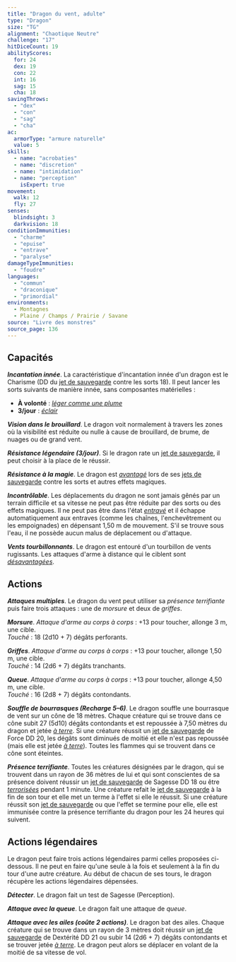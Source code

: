 ```yaml
---
title: "Dragon du vent, adulte"
type: "Dragon"
size: "TG"
alignment: "Chaotique Neutre"
challenge: "17"
hitDiceCount: 19
abilityScores:
  for: 24
  dex: 19
  con: 22
  int: 16
  sag: 15
  cha: 18
savingThrows:
  - "dex"
  - "con"
  - "sag"
  - "cha"
ac:
  armorType: "armure naturelle"
  value: 5
skills:
  - name: "acrobaties"
  - name: "discretion"
  - name: "intimidation"
  - name: "perception"
    isExpert: true
movement:
  walk: 12
  fly: 27
senses:
  blindsight: 3
  darkvision: 18
conditionImmunities:
  - "charme"
  - "epuise"
  - "entrave"
  - "paralyse"
damageTypeImmunities:
  - "foudre"
languages:
  - "commun"
  - "draconique"
  - "primordial"
environments:
  - Montagnes
  - Plaine / Champs / Prairie / Savane
source: "Livre des monstres"
source_page: 136
---
```

## Capacités
_**Incantation innée**_. La caractéristique d'incantation innée d'un dragon est le Charisme (DD du [jet de sauvegarde](/utiliser-les-caracteristiques/#jets-de-sauvegarde) contre les sorts 18). Il peut lancer les sorts suivants de manière innée, sans composantes matérielles :
* **À volonté** : [_léger comme une plume_](/grimoire/leger-comme-une-plume/)
* **3/jour** : [_éclair_](/grimoire/eclair/)

_**Vision dans le brouillard**_. Le dragon voit normalement à travers les zones où la visibilité est réduite ou nulle à cause de brouillard, de brume, de nuages ou de grand vent.

_**Résistance légendaire (3/jour)**_. Si le dragon rate un [jet de sauvegarde](/utiliser-les-caracteristiques/#jets-de-sauvegarde), il peut choisir à la place de le réussir.

_**Résistance à la magie**_. Le dragon est [_avantagé_](/utiliser-les-caracteristiques/#avantage-et-desavantage) lors de ses [jets de sauvegarde](/utiliser-les-caracteristiques/#jets-de-sauvegarde) contre les sorts et autres effets magiques.

_**Incontrôlable**_. Les déplacements du dragon ne sont jamais gênés par un terrain difficile et sa vitesse ne peut pas être réduite par des sorts ou des effets magiques. Il ne peut pas être dans l'état [_entravé_](/gerer-la-sante-du-personnage/#entrave) et il échappe automatiquement aux entraves (comme les chaînes, l'enchevêtrement ou les empoignades) en dépensant 1,50 m de mouvement. S'il se trouve sous l'eau, il ne possède aucun malus de déplacement ou d'attaque.

_**Vents tourbillonnants**_. Le dragon est entouré d'un tourbillon de vents rugissants. Les attaques d'arme à distance qui le ciblent sont [_désavantagées_](/utiliser-les-caracteristiques/#avantage-et-desavantage).

## Actions
_**Attaques multiples**_. Le dragon du vent peut utiliser sa _présence terrifiante_ puis faire trois attaques : une de _morsure_ et deux de _griffes_.

_**Morsure**_. _Attaque d'arme au corps à corps_ : +13 pour toucher, allonge 3 m, une cible.  
_Touché_ : 18 (2d10 + 7) dégâts perforants.

_**Griffes**_. _Attaque d'arme au corps à corps_ : +13 pour toucher, allonge 1,50 m, une cible.  
_Touché_ : 14 (2d6 + 7) dégâts tranchants.

_**Queue**_. _Attaque d'arme au corps à corps_ : +13 pour toucher, allonge 4,50 m, une cible.  
_Touché_ : 16 (2d8 + 7) dégâts contondants.

_**Souffle de bourrasques (Recharge 5–6)**_. Le dragon souffle une bourrasque de vent sur un cône de 18 mètres. Chaque créature qui se trouve dans ce cône subit 27 (5d10) dégâts contondants et est repoussée à 7,50 mètres du dragon et jetée [_à terre_](/gerer-la-sante-du-personnage/#a-terre). Si une créature réussit un [jet de sauvegarde](/utiliser-les-caracteristiques/#jets-de-sauvegarde) de Force DD 20, les dégâts sont diminués de moitié et elle n'est pas repoussée (mais elle est jetée [_à terre_](/gerer-la-sante-du-personnage/#a-terre)). Toutes les flammes qui se trouvent dans ce cône sont éteintes.

_**Présence terrifiante**_. Toutes les créatures désignées par le dragon, qui se trouvent dans un rayon de 36 mètres de lui et qui sont conscientes de sa présence doivent réussir un [jet de sauvegarde](/utiliser-les-caracteristiques/#jets-de-sauvegarde) de Sagesse DD 18 ou être [_terrorisées_](/gerer-la-sante-du-personnage/#terrorise) pendant 1 minute. Une créature refait le [jet de sauvegarde](/utiliser-les-caracteristiques/#jets-de-sauvegarde) à la fin de son tour et elle met un terme à l'effet si elle le réussit. Si une créature réussit son [jet de sauvegarde](/utiliser-les-caracteristiques/#jets-de-sauvegarde) ou que l'effet se termine pour elle, elle est immunisée contre la présence terrifiante du dragon pour les 24 heures qui suivent.

## Actions légendaires
Le dragon peut faire trois actions légendaires parmi celles proposées ci-dessous. Il ne peut en faire qu'une seule à la fois et seulement à la fin du tour d'une autre créature. Au début de chacun de ses tours, le dragon récupère les actions légendaires dépensées.

_**Détecter**_. Le dragon fait un test de Sagesse (Perception).

_**Attaque avec la queue**_. Le dragon fait une attaque de _queue_.

_**Attaque avec les ailes (coûte 2 actions)**_. Le dragon bat des ailes. Chaque créature qui se trouve dans un rayon de 3 mètres doit réussir un [jet de sauvegarde](/utiliser-les-caracteristiques/#jets-de-sauvegarde) de Dextérité DD 21 ou subir 14 (2d6 + 7) dégâts contondants et se trouver jetée [_à terre_](/gerer-la-sante-du-personnage/#a-terre). Le dragon peut alors se déplacer en volant de la moitié de sa vitesse de vol.
